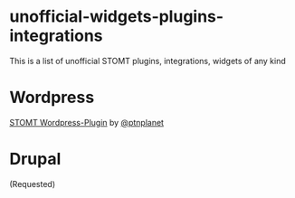 # unofficial-widgets-plugins-integrations
This is a list of unofficial STOMT plugins, integrations, widgets of any kind

# Wordpress
[STOMT Wordpress-Plugin](https://de.wordpress.org/plugins/stomt-instant-feedback-button/) by [@ptnplanet](https://github.com/ptnplanet)

# Drupal
(Requested)
